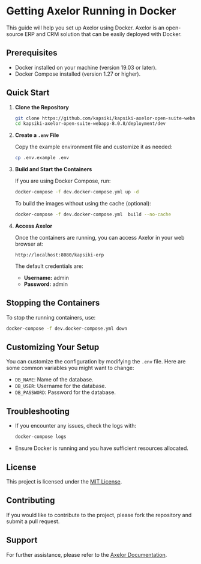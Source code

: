 
# Getting Axelor Running in Docker

This guide will help you set up Axelor using Docker. Axelor is an open-source ERP and CRM solution that can be easily deployed with Docker.

## Prerequisites

- Docker installed on your machine (version 19.03 or later).
- Docker Compose installed (version 1.27 or higher).

## Quick Start

1. **Clone the Repository**

   ```bash
   git clone https://github.com/kapsiki/kapsiki-axelor-open-suite-webapp.git
   cd kapsiki-axelor-open-suite-webapp-8.0.8/deployment/dev
   ```

2. **Create a `.env` File**

   Copy the example environment file and customize it as needed:

   ```bash
   cp .env.example .env
   ```

3. **Build and Start the Containers**

   If you are using Docker Compose, run:

   ```bash
   docker-compose -f dev.docker-compose.yml up -d
   ```

   To build the images without using the cache (optional):

   ```bash
   docker-compose -f dev.docker-compose.yml  build --no-cache
   ```

4. **Access Axelor**

   Once the containers are running, you can access Axelor in your web browser at:

   ```
   http://localhost:8080/kapsiki-erp
   ```

   The default credentials are:
   - **Username:** admin
   - **Password:** admin

## Stopping the Containers

To stop the running containers, use:

```bash
docker-compose -f dev.docker-compose.yml down
```

## Customizing Your Setup

You can customize the configuration by modifying the `.env` file. Here are some common variables you might want to change:

- `DB_NAME`: Name of the database.
- `DB_USER`: Username for the database.
- `DB_PASSWORD`: Password for the database.

## Troubleshooting

- If you encounter any issues, check the logs with:

  ```bash
  docker-compose logs
  ```

- Ensure Docker is running and you have sufficient resources allocated.

## License

This project is licensed under the [MIT License](LICENSE).

## Contributing

If you would like to contribute to the project, please fork the repository and submit a pull request.

## Support

For further assistance, please refer to the [Axelor Documentation](https://docs.axelor.com).

```
